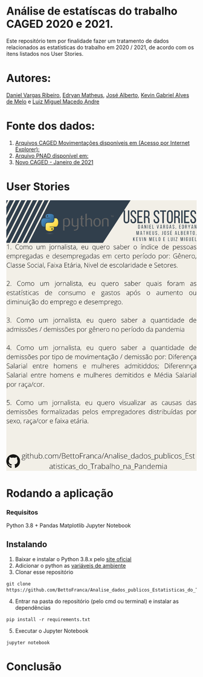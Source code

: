 # Análise de estatíscas do trabalho CAGED 2020 e 2021.
Este repositório tem por finalidade fazer um tratamento de dados relacionados as estatísticas do trabalho em 2020 / 2021, de acordo com os itens listados nos User Stories. 

# Autores:
[Daniel Vargas Ribeiro](https://github.com/DanVargaa/), [Edryan Matheus](https://github.com/edryan25/), [José Alberto](https://github.com/BettoFranca/), [Kevin Gabriel Alves de Melo](https://github.com/kevingabrielmelo/) e [Luiz Miguel Macedo Andre](https://github.com/Salitop/)

# Fonte dos dados:
1. [Arquivos CAGED Movimentações disponíveis em (Acesso por Internet Explorer):](https://ftp.mtps.gov.br/pdet/microdados/NOVO%20CAGED/Movimenta%E7%F5es/2021/Abril/)
2. [Arquivo PNAD disponível em:](https://github.com/BettoFranca/Analise_dados_publicos_Estatisticas_do_Trabalho_na_Pandemia/blob/main/Documentos/bases_de_dados/pnad_covid19_202011_trabalho_BR_GR_UF.xlsx)
3. [Novo CAGED - Janeiro de 2021](http://pdet.mte.gov.br/novo-caged/novo-caged-2021/novo-caged-janeiro-2021)

# User Stories
![User Stories](https://github.com/BettoFranca/Analise_dados_publicos_Estatisticas_do_Trabalho_na_Pandemia/blob/main/Documentos/user_stories/user_stories.png)

# Rodando a aplicação

### Requisitos
Python 3.8 +
Pandas
Matplotlib
Jupyter Notebook

## Instalando
1. Baixar e instalar o Python 3.8.x pelo [site oficial](https://www.python.org/downloads/)
2. Adicionar o python as [variáveis de ambiente](https://datatofish.com/add-python-to-windows-path/)
3. Clonar esse repositório 
```
git clone https://github.com/BettoFranca/Analise_dados_publicos_Estatisticas_do_Trabalho_na_Pandemia.git
```
4. Entrar na pasta do repositório (pelo cmd ou terminal) e instalar as dependências

```
pip install -r requirements.txt
```
5. Executar o Jupyter Notebook
```
jupyter notebook
```

# Conclusão
